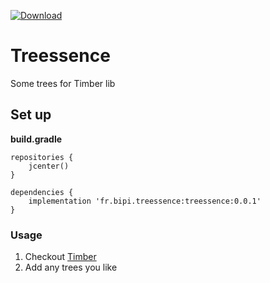 [ ![Download](https://api.bintray.com/packages/bastienpaulfr/maven/Treessence/images/download.svg) ](https://bintray.com/bastienpaulfr/maven/Treessence/_latestVersion)

# Treessence
Some trees for Timber lib

## Set up

**build.gradle**

```
repositories {
    jcenter()
}

dependencies {
    implementation 'fr.bipi.treessence:treessence:0.0.1'
}
```

### Usage

  1. Checkout [Timber](https://github.com/JakeWharton/timber)
  2. Add any trees you like
